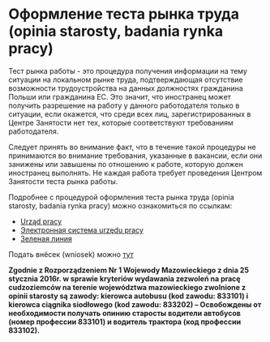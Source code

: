 # Оформление теста рынка труда (opinia starosty, badania rynka pracy)

Тест рынка работы - это процедура получения информации на тему ситуации на локальном рынке труда, подтверждающая отсутствие  возможности трудоустройства на данных должностях гражданина Польши или гражданина ЕС. Это значит, что иностранец может получить разрешение на работу у данного работодателя только в ситуации, если окажется, что среди всех лиц, зарегистрированных в Центре Занятости нет тех, которые соответствуют требованиям работодателя.

Следует принять во внимание факт, что в течение такой процедуры не принимаются во внимание требования, указанные в вакансии, если они занижены или завышены по отношению к работе, которую должен иностранец выполнять.
Не каждая работа требует проведения Центром Занятости теста рынка работы.

Подробнее с процедурой оформления теста рынка труда (opinia starosty, badania rynka pracy) можно ознакомиться по ссылкам:
* [Urząd pracy](https://www.up.warszawa.pl/index.php/pracodawcy/informacje-o-zatrudnianiu-cudzoziemcow-spoza-ue-i-eog/zasady-zglaszania-oferty-pracy)
* [Электронная система urzędu pracy](https://www.praca.gov.pl./eurzad/index.eup#/panelOgolny)
* [Зеленая линия](http://zielonalinia.gov.pl/informacja-starosty-o-braku-mozliwosci-zaspokojenia-potrzeb-kadrowych-pracodawcy-32238)

Подать внёсек (wniosek) можно [тут](https://www.biznes.gov.pl/opisy-procedur/-/proc/1612-informacja-starosty-o-lokalnym-rynku-pracy/6937/teryt/14)

**Zgodnie z Rozporządzeniem Nr 1 Wojewody Mazowieckiego z dnia 25 stycznia 2016r. w sprawie kryteriów wydawania zezwoleń na pracę cudzoziemców na terenie województwa mazowieckiego zwolnione z opinii starosty są zawody: kierowca autobusu (kod zawodu: 833101) i kierowca ciągnika siodłowego (kod zawodu: 833202) – Освобождены от необходимости получать опинию старосты водители автобусов (номер профессии 833101) и водитель трактора (код профессии 833102).**